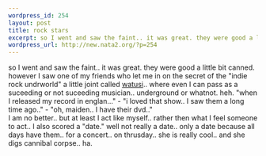 ```yaml
--- 
wordpress_id: 254
layout: post
title: rock stars
excerpt: so I went and saw the faint.. it was great. they were good a little bit canned. however I saw one of my friends who let me in on the secret of the "indie rock undrworld" a little joint called watusi.. where even I can pass as a suceeding or not suceeding musician.. underground or whatnot. heh. "when I released my record i...
wordpress_url: http://new.nata2.org/?p=254
---
```

so I went and saw the faint.. it was great. they were good a little bit canned. however I saw one of my friends who let me in on the secret of the "indie rock undrworld" a little joint called <a href="http://www.luc.edu/orgs/undergroundchitown/dining/watusi.html">watusi</a>.. where even I can pass as a suceeding or not suceeding musician.. underground or whatnot. heh. "when I released my record in englan..." - "i loved that show.. I saw them a long time ago.." - "oh, maiden.. I have their dvd.." <br/> I am no better.. but at least I act like myself.. rather then what I feel someone to act.. I also scored a "date." well not really a date.. only a date because all days have them.. for a concert.. on thrusday.. she is really cool.. and she digs cannibal corpse.. ha.
